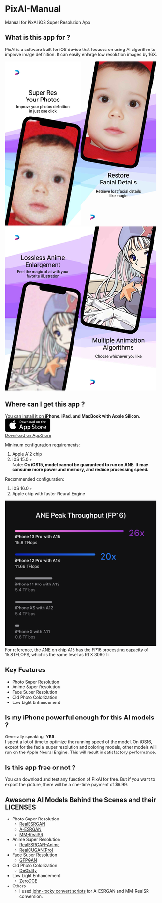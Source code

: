 # PixAI-Manual
Manual for PixAI iOS Super Resolution App

## What is this app for ?
PixAI is a software built for iOS device that focuses on using AI algorithm to improve image definition. It can easily enlarge low resolution images by 16X.   

<img src="1.jpg" width="250"><img src="2.jpg" width="250">   
<img src="3.jpg" width="250"><img src="4.jpg" width="250">

## Where can I get this app ?
You can install it on **iPhone, iPad, and MacBook with Apple Silicon**.   
<a href="https://apps.apple.com/us/app/pixai/id6443815029"><img src="appstore.png" width="150"></a>   
[Download on AppStore](https://apps.apple.com/us/app/pixai/id6443815029)  



Minimum configuration requirements:   
1. Apple A12 chip
2. iOS 15.0 +   
Note: **On iOS15, model cannot be guaranteed to run on ANE. It may consume more power and memory, and reduce processing speed.**

Recommended configuration:   
1. iOS 16.0 +
2. Apple chip with faster Neural Engine   

<img src="ane.png" width="500">   
For reference, the ANE on chip A15 has the FP16 processing capacity of 15.8TFLOPS, which is the same level as RTX 3060Ti

## Key Features
- Photo Super Resolution
- Anime Super Resolution
- Face Super Resolution
- Old Photo Colorization
- Low Light Enhancement   



## Is my iPhone powerful enough for this AI models ?
Generally speaking, **YES**.   
I spent a lot of time to optimize the running speed of the model. On iOS16, except for the facial super resolution and coloring models, other models will run on the Apple Neural Engine. This will result in satisfactory performance.
## Is this app free or not ?
You can download and test any function of PixAI for free. But if you want to export the picture, there will be a one-time payment of $6.99.
## Awesome AI Models Behind the Scenes and their LICENSES
- Photo Super Resolution
  - [RealESRGAN](https://github.com/xinntao/Real-ESRGAN)
  - [A-ESRGAN](https://github.com/stroking-fishes-ml-corp/A-ESRGAN)
  - [MM-RealSR](https://github.com/TencentARC/MM-RealSR)
- Anime Super Resolution
  - [RealESRGAN-Anime](https://github.com/xinntao/Real-ESRGAN/blob/master/docs/model_zoo.md)
  - [RealCUGAN(Pro)](https://github.com/bilibili/ailab/tree/main/Real-CUGAN)
- Face Super Resolution
  - [GFPGAN](https://github.com/TencentARC/GFPGAN)
- Old Photo Colorization
  - [DeOldify](https://github.com/jantic/DeOldify)
- Low Light Enhancement
  - [ZeroDCE](https://keras.io/examples/vision/zero_dce/)
- Others
  - I used [john-rocky convert scripts](https://github.com/john-rocky/CoreML-Models#anime2sketch) for A-ESRGAN and MM-RealSR conversion.


